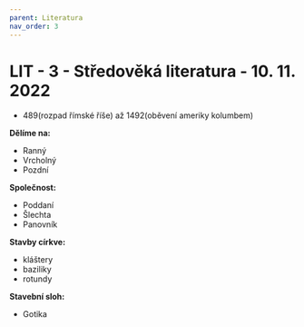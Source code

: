 ```yaml
---
parent: Literatura
nav_order: 3
---
```

# LIT - 3 - Středověká literatura - 10. 11. 2022
- 489(rozpad římské říše) až 1492(oběvení ameriky kolumbem)

**Dělíme na:**
- Ranný
- Vrcholný
- Pozdní

**Společnost:**
- Poddaní
- Šlechta
- Panovník

**Stavby církve:**
- kláštery
- baziliky
- rotundy

**Stavební sloh:**
- Gotika